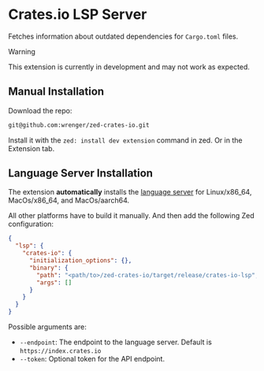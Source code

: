 # Crates.io LSP Server

Fetches information about outdated dependencies for `Cargo.toml` files.

> [!WARNING]
> This extension is currently in development and may not work as expected.


## Manual Installation

Download the repo:

```sh
git@github.com:wrenger/zed-crates-io.git
```

Install it with the `zed: install dev extension` command in zed.
Or in the Extension tab.

## Language Server Installation

The extension **automatically** installs the [language server](crates-io-lsp/) for Linux/x86_64, MacOs/x86_64, and MacOs/aarch64.

All other platforms have to build it manually.
And then add the following Zed configuration:

```json
{
  "lsp": {
    "crates-io": {
      "initialization_options": {},
      "binary": {
        "path": "<path/to>/zed-crates-io/target/release/crates-io-lsp",
        "args": []
      }
    }
  }
}
```

Possible arguments are:
- `--endpoint`: The endpoint to the language server. Default is `https://index.crates.io`
- `--token`: Optional token for the API endpoint.
